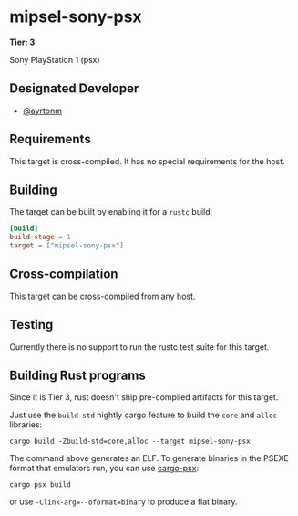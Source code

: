 # mipsel-sony-psx

**Tier: 3**

Sony PlayStation 1 (psx)

## Designated Developer

* [@ayrtonm](https://github.com/ayrtonm)

## Requirements

This target is cross-compiled.
It has no special requirements for the host.

## Building

The target can be built by enabling it for a `rustc` build:

```toml
[build]
build-stage = 1
target = ["mipsel-sony-psx"]
```

## Cross-compilation

This target can be cross-compiled from any host.

## Testing

Currently there is no support to run the rustc test suite for this target.

## Building Rust programs

Since it is Tier 3, rust doesn't ship pre-compiled artifacts for this target.

Just use the `build-std` nightly cargo feature to build the `core` and `alloc` libraries:
```shell
cargo build -Zbuild-std=core,alloc --target mipsel-sony-psx
```

The command above generates an ELF. To generate binaries in the PSEXE format that emulators run, you can use [cargo-psx](https://github.com/ayrtonm/psx-sdk-rs#readme):

```shell
cargo psx build
```

or use `-Clink-arg=--oformat=binary` to produce a flat binary.
